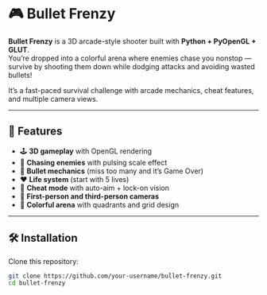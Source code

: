 # 🎮 Bullet Frenzy

**Bullet Frenzy** is a 3D arcade-style shooter built with **Python + PyOpenGL + GLUT**.  
You’re dropped into a colorful arena where enemies chase you nonstop — survive by shooting them down while dodging attacks and avoiding wasted bullets!  

It’s a fast-paced survival challenge with arcade mechanics, cheat features, and multiple camera views.  

---

## 🚀 Features
- 🕹️ **3D gameplay** with OpenGL rendering  
- 👾 **Chasing enemies** with pulsing scale effect  
- 🔫 **Bullet mechanics** (miss too many and it’s Game Over)  
- ❤️ **Life system** (start with 5 lives)  
- 🎯 **Cheat mode** with auto-aim + lock-on vision  
- 🎥 **First-person and third-person cameras**  
- 🎨 **Colorful arena** with quadrants and grid design  

---

## 🛠️ Installation

Clone this repository:
```bash
git clone https://github.com/your-username/bullet-frenzy.git
cd bullet-frenzy
